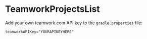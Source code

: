 # TeamworkProjectsList

Add your own teamwork.com API key to the `gradle.properties` file:
```
teamworkAPIKey="YOURAPIKEYHERE"
```
